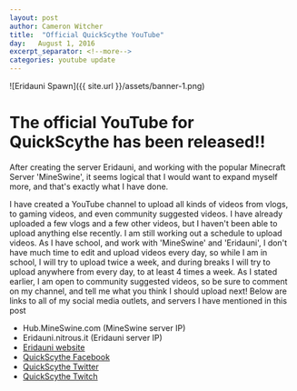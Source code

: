 ```yaml
---
layout: post
author: Cameron Witcher
title:  "Official QuickScythe YouTube"
day:   August 1, 2016
excerpt_separator: <!--more-->
categories: youtube update
---
```

![Eridauni Spawn]({{ site.url }}/assets/banner-1.png)
<h1>The official YouTube for QuickScythe has been released!!</h1>
<p>After creating the server Eridauni, and working with the popular Minecraft Server 'MineSwine', it seems logical that I would want to expand myself more, and that's exactly what I have done.</p>
<!--more-->
<p>I have created a YouTube channel to upload all kinds of videos from vlogs, to gaming videos, and even community suggested videos. I have already uploaded a few vlogs and a few other videos, but I haven't been able to upload anything else recently. I am still working out a schedule to upload videos. As I have school, and work with 'MineSwine' and 'Eridauni', I don't have much time to edit and upload videos every day, so while I am in school, I will try to upload twice a week, and during breaks I will try to upload anywhere from every day, to at least 4 times a week. As I stated earlier, I am open to community suggested videos, so be sure to comment on my channel, and tell me what you think I should upload next! Below are links to all of my social media outlets, and servers I have mentioned in this post</p>
<ul>
  <li>Hub.MineSwine.com (MineSwine server IP)</li>
  <li>Eridauni.nitrous.it (Eridauni server IP)</li>
  <li><a href="http://Eridauni.github.com">Eridauni website</a></li>
  <li><a href="http://www.facebook.com/quickscythe">QuickScythe Facebook</a></li>
  <li><a href="http://www.twitter.com/QuickScythe">QuickScythe Twitter</a></li>
  <li><a href="http://www.twitch.com/QuickScythe">QuickScythe Twitch</a></li>
</ul>
